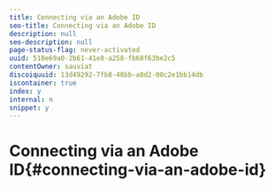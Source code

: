 ```yaml
---
title: Connecting via an Adobe ID
seo-title: Connecting via an Adobe ID
description: null
seo-description: null
page-status-flag: never-activated
uuid: 510e69a0-2b61-41e8-a258-fb68f63be2c5
contentOwner: sauviat
discoiquuid: 13d49292-7fb8-48bb-a8d2-00c2e1bb14db
iscontainer: true
index: y
internal: n
snippet: y
---
```


# Connecting via an Adobe ID{#connecting-via-an-adobe-id}

